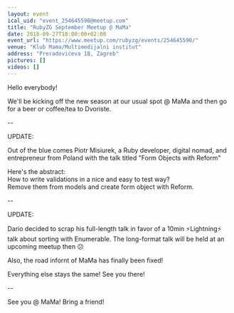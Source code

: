 ```yaml
---
layout: event
ical_uid: "event_254645590@meetup.com"
title: "RubyZG September Meetup @ MaMa"
date: 2018-09-27T18:00:00+02:00
event_url: "https://www.meetup.com/rubyzg/events/254645590/"
venue: "Klub Mama/Multimedijalni institut"
address: "Preradovićeva 18, Zagreb"
pictures: []
videos: []
---
```


Hello everybody!
  
We'll be kicking off the new season at our usual spot @ MaMa and then go for a beer or coffee/tea to Dvoriste.
  
--
  
UPDATE:
  
Out of the blue comes Piotr Misiurek, a Ruby developer, digital nomad, and entrepreneur from Poland with the talk titled "Form Objects with Reform"
  
Here's the abstract:  
How to write validations in a nice and easy to test way?  
Remove them from models and create form object with Reform.
  
--
  
UPDATE:
  
Dario decided to scrap his full-length talk in favor of a 10min ⚡️Lightning⚡️ talk about sorting with Enumerable. The long-format talk will be held at an upcoming meetup then 😕
  
Also, the road infornt of MaMa has finally been fixed!
  
Everything else stays the same! See you there!
  
--
  
See you @ MaMa! Bring a friend!